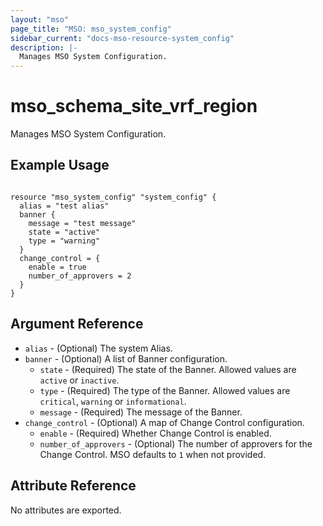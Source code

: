 ```yaml
---
layout: "mso"
page_title: "MSO: mso_system_config"
sidebar_current: "docs-mso-resource-system_config"
description: |-
  Manages MSO System Configuration.
---
```


# mso_schema_site_vrf_region #

Manages MSO System Configuration.

## Example Usage ##

```hcl

resource "mso_system_config" "system_config" {
  alias = "test alias"
  banner {
    message = "test message"
    state = "active"
    type = "warning"
  }
  change_control = {
    enable = true
    number_of_approvers = 2
  }
}

```

## Argument Reference ##

* `alias` - (Optional) The system Alias.
* `banner` - (Optional) A list of Banner configuration. 
    * `state` - (Required) The state of the Banner. Allowed values are `active` or `inactive`.
    * `type` - (Required) The type of the Banner. Allowed values are `critical`, `warning` or `informational`.
    * `message` - (Required) The message of the Banner.
* `change_control` - (Optional) A map of Change Control configuration. 
    * `enable` - (Required) Whether Change Control is enabled.
    * `number_of_approvers` - (Optional) The number of approvers for the Change Control. MSO defaults to `1` when not provided.

## Attribute Reference ##

No attributes are exported.
